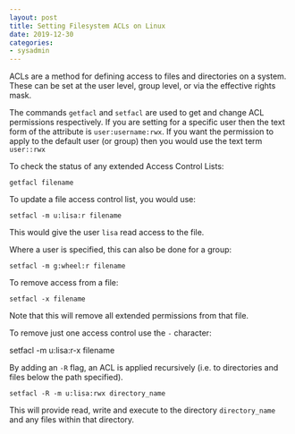 ```yaml
---
layout: post
title: Setting Filesystem ACLs on Linux
date: 2019-12-30
categories: 
- sysadmin
---
```


ACLs are a method for defining access to files and directories on a system. These can be set at the user level, group level, or via the effective rights mask.

The commands ```getfacl``` and ```setfacl``` are used to get and change ACL permissions respectively. If you are setting for a specific user then the text form of the attribute is ```user:username:rwx```. If you want the permission to apply to the default user (or group) then you would use the text term ```user::rwx```

To check the status of any extended Access Control Lists:

    getfacl filename

To update a file access control list, you would use:

    setfacl -m u:lisa:r filename

This would give the user ```lisa``` read access to the file. 

Where a user is specified, this can also be done for a group:

    setfacl -m g:wheel:r filename

To remove access from a file:

    setfacl -x filename

Note that this will remove all extended permissions from that file.

To remove just one access control use the ```-``` character:

   setfacl -m u:lisa:r-x filename

By adding an ```-R``` flag, an ACL is applied recursively (i.e. to directories and files below the path specified). 

    setfacl -R -m u:lisa:rwx directory_name

This will provide read, write and execute to the directory ```directory_name``` and any files within that directory.


